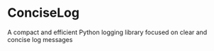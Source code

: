# ConciseLog
A compact and efficient Python logging library focused on clear and concise log messages
